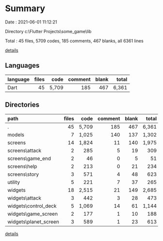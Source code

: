 # Summary

Date : 2021-06-01 11:12:21

Directory c:\Flutter Projects\some_game\lib

Total : 45 files,  5709 codes, 185 comments, 467 blanks, all 6361 lines

[details](details.md)

## Languages
| language | files | code | comment | blank | total |
| :--- | ---: | ---: | ---: | ---: | ---: |
| Dart | 45 | 5,709 | 185 | 467 | 6,361 |

## Directories
| path | files | code | comment | blank | total |
| :--- | ---: | ---: | ---: | ---: | ---: |
| . | 45 | 5,709 | 185 | 467 | 6,361 |
| models | 7 | 1,025 | 140 | 137 | 1,302 |
| screens | 14 | 1,824 | 11 | 140 | 1,975 |
| screens\attack | 2 | 285 | 5 | 19 | 309 |
| screens\game_end | 2 | 46 | 0 | 5 | 51 |
| screens\help | 2 | 213 | 0 | 21 | 234 |
| screens\story | 3 | 571 | 4 | 48 | 623 |
| utility | 5 | 221 | 7 | 37 | 265 |
| widgets | 18 | 2,515 | 21 | 149 | 2,685 |
| widgets\attack | 3 | 442 | 3 | 28 | 473 |
| widgets\control_deck | 5 | 1,069 | 14 | 61 | 1,144 |
| widgets\game_screen | 2 | 177 | 1 | 10 | 188 |
| widgets\planet_screen | 3 | 589 | 1 | 23 | 613 |

[details](details.md)